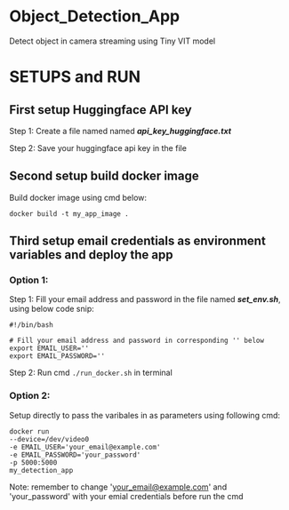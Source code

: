 # Object_Detection_App
Detect object in camera streaming using Tiny VIT model

# SETUPS and RUN
## First setup Huggingface API key
Step 1: Create a file named named ***api_key_huggingface.txt***

Step 2: Save your huggingface api key in the file 

## Second setup build docker image
Build docker image using cmd below:
```
docker build -t my_app_image .
```

## Third setup email credentials as environment variables and deploy the app
### Option 1: 
Step 1: Fill your email address and password in the file named ***set_env.sh***, using below code snip:
```
#!/bin/bash

# Fill your email address and password in corresponding '' below
export EMAIL_USER=''
export EMAIL_PASSWORD=''  
```
Step 2: Run cmd `./run_docker.sh` in terminal

### Option 2:
Setup directly to pass the varibales in as parameters using following cmd:

```
docker run 
--device=/dev/video0 
-e EMAIL_USER='your_email@example.com' 
-e EMAIL_PASSWORD='your_password' 
-p 5000:5000 
my_detection_app
```

Note: remember to change 'your_email@example.com' and 'your_password' with your emial credentials before run the cmd

